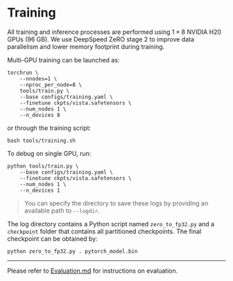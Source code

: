 # Training

All training and inference processes are performed using $1\times8$ NVIDIA H20 GPUs (96 GB). We use DeepSpeed ZeRO stage 2 to improve data parallelism and lower memory footprint during training.

Multi-GPU training can be launched as:

  ```shell
  torchrun \
      --nnodes=1 \
      --nproc_per_node=8 \
      tools/train.py \
      --base configs/training.yaml \
      --finetune ckpts/vista.safetensors \
      --num_nodes 1 \
      --n_devices 8 
  ```

or through the training script:

  ```shell
  bash tools/training.sh
  ```

To debug on single GPU, run:

  ```shell
  python tools/train.py \
      --base configs/training.yaml \
      --finetune ckpts/vista.safetensors \
      --num_nodes 1 \
      --n_devices 1
  ```

> You can specify the directory to save these logs by providing an available path to `--logdir`.

The log directory contains a Python script named `zero_to_fp32.py` and a `checkpoint` folder that contains all partitioned checkpoints. The final checkpoint can be obtained by:

  ```shell
  python zero_to_fp32.py . pytorch_model.bin
  ```

---
Please refer to [Evaluation.md](./Evaluation.md) for instructions on evaluation.